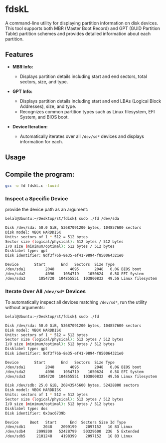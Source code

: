 
# fdskL

A command-line utility for displaying partition information on disk devices. This tool supports both MBR (Master Boot Record) and GPT (GUID Partition Table) partition schemes and provides detailed information about each partition.

## Features

- **MBR Info:**
  - Displays partition details including start and end sectors, total sectors, size, and type.

- **GPT Info:**
  - Displays partition details including start and end LBAs (Logical Block Addresses), size, and type.
  - Recognizes common partition types such as Linux filesystem, EFI System, and BIOS boot.

- **Device Iteration:**
  - Automatically iterates over all `/dev/sd*` devices and displays information for each.



## Usage

## **Compile the program:**

   ```sh
   gcc -o fd fdskL.c -luuid
   ```

### Inspect a Specific Device

provide the device path as an argument:

```sh
belal@Ubuntu:~/Desktop/st/fdisk$ sudo ./fd /dev/sda

Disk /dev/sda: 50.0 GiB, 53687091200 bytes, 104857600 sectors
Disk model: VBOX HARDDISK                           
Units: sectors of 1 * 512 = 512 bytes
Sector size (logical/physical): 512 bytes / 512 bytes
I/O size (minimum/optimal): 512 bytes / 512 bytes
Disklabel type: gpt
Disk identifier: 8df3f76b-8e35-ef41-9894-f850064321e0

Device       Start       End   Sectors  Size Type
/dev/sda1         2048       4095       2048   0.0G BIOS boot
/dev/sda2         4096    1054719    1050624   0.5G EFI System
/dev/sda3      1054720  104855551  103800832  49.5G Linux filesystem
```

### Iterate Over All `/dev/sd*` Devices

To automatically inspect all devices matching `/dev/sd*`, run the utility without arguments:

```sh
belal@Ubuntu:~/Desktop/st/fdisk$ sudo ./fd

Disk /dev/sda: 50.0 GiB, 53687091200 bytes, 104857600 sectors
Disk model: VBOX HARDDISK                           
Units: sectors of 1 * 512 = 512 bytes
Sector size (logical/physical): 512 bytes / 512 bytes
I/O size (minimum/optimal): 512 bytes / 512 bytes
Disklabel type: gpt
Disk identifier: 8df3f76b-8e35-ef41-9894-f850064321e0

Device       Start       End   Sectors  Size Type
/dev/sda1         2048       4095       2048   0.0G BIOS boot
/dev/sda2         4096    1054719    1050624   0.5G EFI System
/dev/sda3      1054720  104855551  103800832  49.5G Linux filesystem

Disk /dev/sdb: 25.0 GiB, 26843545600 bytes, 52428800 sectors
Disk model: VBOX HARDDISK                           
Units: sectors of 1 * 512 = 512 bytes
Sector size (logical/physical): 512 bytes / 512 bytes
I/O size (minimum/optimal): 512 bytes / 512 bytes
Disklabel type: dos
Disk identifier: 0x3ac6739b

Device     Boot   Start      End  Sectors Size Id Type
/dev/sdb1        2048    2099199    2097152   1G 83 Linux
/dev/sdb4     2099200   52428799   50329600  23G  5 Extended
/dev/sdb5     2101248    4198399    2097152   1G 83 Linux
```





